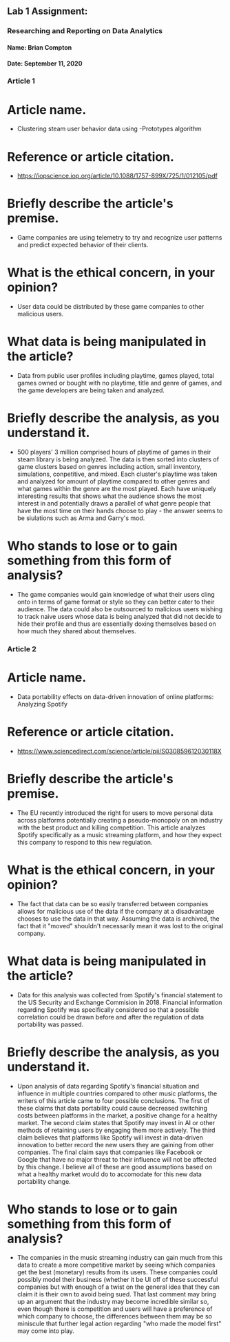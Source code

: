 ## Lab 1 Assignment:
### Researching and Reporting on Data Analytics
#### Name: Brian Compton
#### Date: September 11, 2020

### Article 1
# Article name.
 - Clustering steam user behavior data using -Prototypes algorithm

# Reference or article citation.
 - https://iopscience.iop.org/article/10.1088/1757-899X/725/1/012105/pdf

# Briefly describe the article's premise.
 - Game companies are using telemetry to try and recognize user patterns and predict 
   expected behavior of their clients.

# What is the ethical concern, in your opinion?
 - User data could be distributed by these game companies to other malicious users.
    

# What data is being manipulated in the article?
 - Data from public user profiles including playtime, games played, total games owned or
   bought with no playtime, title and genre of games, and the game developers are being 
   taken and analyzed. 

# Briefly describe the analysis, as you understand it.
 - 500 players' 3 million comprised hours of playtime of games in their steam library 
   is being analyzed. The data is then sorted into clusters of game clusters based on 
   genres including action, small inventory, simulations, conpetitive, and mixed. Each 
   cluster's playtime was taken and analyzed for amount of playtime compared to other
   genres and what games within the genre are the most played. Each have uniquely 
   interesting results that shows what the audience shows the most interest in and 
   potentially draws a parallel of what genre people that have the most time on their hands
   choose to play - the answer seems to be siulations such as Arma and Garry's mod.

# Who stands to lose or to gain something from this form of analysis?
 - The game companies would gain knowledge of what their users cling onto in terms of 
   game format or style so they can better cater to their audience.
   The data could also be outsourced to malicious users wishing to track naive users 
   whose data is being analyzed that did not decide to hide their profile and thus 
   are essentially doxing themselves based on how much they shared about themselves.


### Article 2
# Article name.
 - Data portability effects on data-driven innovation of online platforms: Analyzing
   Spotify

# Reference or article citation.
 - https://www.sciencedirect.com/science/article/pii/S030859612030118X

# Briefly describe the article's premise.
 - The EU recently introduced the right for users to move personal data across platforms
   potentially creating a pseudo-monopoly on an industry with the best product and killing
   competition. This article analyzes Spotify specifically as a music streaming platform, and 
   how they expect this company to respond to this new regulation.

# What is the ethical concern, in your opinion?
 - The fact that data can be so easily transferred between companies allows for malicious use of 
   the data if the company at a disadvantage chooses to use the data in that way. Assuming the data
   is archived, the fact that it "moved" shouldn't necessarily mean it was lost to the original
   company.

# What data is being manipulated in the article?
 - Data for this analysis was collected from Spotify's financial statement to the US Security and 
   Exchange Commision in 2018. Financial information regarding Spotify was specifically considered
   so that a possible correlation could be drawn before and after the regulation of data portability 
   was passed.

# Briefly describe the analysis, as you understand it.
 - Upon analysis of data regarding Spotify's financial situation and influence in multiple countries 
   compared to other music platforms, the writers of this article came to four possible conclusions.
   The first of these claims that data portability could cause decreased switching costs between platforms 
   in the market, a positive change for a healthy market. The second claim states that Spotify may invest in
   AI or other methods of retaining users by engaging them more actively. The third claim believes that 
   platforms like Spotify will invest in data-driven innovation to better record the new users they are 
   gaining from other companies. The final claim says that companies like Facebook or Google that have
   no major threat to their influence will not be affected by this change. I believe all of these are 
   good assumptions based on what a healthy market would do to accomodate for this new data portability
   change.
   
# Who stands to lose or to gain something from this form of analysis?
 - The companies in the music streaming industry can gain much from this data to create a more competitive
   market by seeing which companies get the best (monetary) results from its users. These companies could possibly 
   model their business (whether it be UI  off of these successful companies but with enough of a twist on the 
   general idea that they can claim it is their own to avoid being sued. 
   That last comment may bring up an argument that the industry may become incredible similar so, even though there
   is competition and users will have a preference of which company to choose, the differences between them may be so
   miniscule that further legal action regarding "who made the model first" may come into play.
